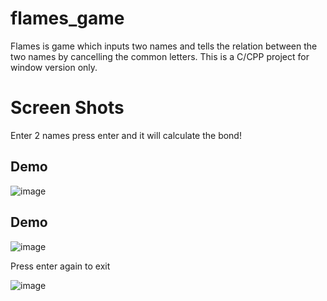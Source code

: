 # flames_game
Flames is game which inputs two names and tells the relation between the two names by cancelling the common letters.
This is a C/CPP project for window version only.


# Screen Shots

Enter 2 names
press enter and it will calculate the bond!

## Demo

![image](https://user-images.githubusercontent.com/65964632/163683582-54fa8e4a-38b0-4cde-89e5-e426f337cf26.png)

## Demo

![image](https://user-images.githubusercontent.com/65964632/163683608-b1ba2c72-1b50-40eb-ab79-ebf2e8fdc6c5.png)

Press enter again to exit

![image](https://user-images.githubusercontent.com/65964632/163683620-40ae616b-99b9-4a21-883a-306c5a1decb4.png)
